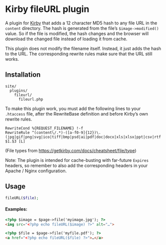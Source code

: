 # Kirby fileURL plugin

A plugin for [Kirby](https://github.com/getkirby/starterkit) that adds a 12 character MD5 hash to any file URL in the `content` directory. The hash is generated from the file’s `$image->modified()` value. So if the file is modified, the hash changes and the browser will download the changed file instead of loading it from cache.

This plugin does not modify the filename itself. Instead, it just adds the hash to the URL. The corresponding rewrite rules make sure that the URL still works.

## Installation
```
site/
  plugins/
    fileurl/
      fileurl.php
```

To make this plugin work, you must add the following lines to your `.htaccess` file, after the RewriteBase definition and before Kirby’s own rewrite rules.

```apacheConf
RewriteCond %{REQUEST_FILENAME} !-f
RewriteRule ^(content\/.*)-([a-f0-9]{12})\.(jpg|gif|png|svg|ico|tiff|bmp|psd|ai|pdf|doc|docx|xls|xlsx|ppt|csv|rtf|zip|tar|gz|gzip|tgz|js|css|html|xml|json|mov|avi|ogg|ogv|webm|flv|swf|mp4|mv4|mp3|m4a|wav|aiff|midi)$ $1.$3 [L]
```
(File types from https://getkirby.com/docs/cheatsheet/file/type)

Note: The plugin is intended for cache-busting with far-future `Expires` headers, so remember to also add the corresponding headers in your Apache / Nginx configuration.

## Usage
```php
fileURL($file);
```

#### Examples:
```html
<?php $image = $page->file('myimage.jpg'); ?>
<img src="<?php echo fileURL($image) ?>" alt="…">

<?php $file = $page->file('myfile.pdf'); ?>
<a href="<?php echo fileURL($file) ?>">…</a>
```
